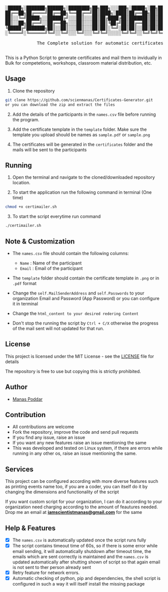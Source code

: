 <pre>

░█████╗░███████╗██████╗░████████╗██╗███╗░░░███╗░█████╗░██╗██╗░░░░░███████╗██████╗░
██╔══██╗██╔════╝██╔══██╗╚══██╔══╝██║████╗░████║██╔══██╗██║██║░░░░░██╔════╝██╔══██╗
██║░░╚═╝█████╗░░██████╔╝░░░██║░░░██║██╔████╔██║███████║██║██║░░░░░█████╗░░██████╔╝
██║░░██╗██╔══╝░░██╔══██╗░░░██║░░░██║██║╚██╔╝██║██╔══██║██║██║░░░░░██╔══╝░░██╔══██╗
╚█████╔╝███████╗██║░░██║░░░██║░░░██║██║░╚═╝░██║██║░░██║██║███████╗███████╗██║░░██║
░╚════╝░╚══════╝╚═╝░░╚═╝░░░╚═╝░░░╚═╝╚═╝░░░░░╚═╝╚═╝░░╚═╝╚═╝╚══════╝╚══════╝╚═╝░░╚═╝

            The Complete solution for automatic certificates mailing

</pre>

This is a Python Script to generate certificates and mail them to invidually in Bulk for competetions, workshops, classroom material distribution, etc.

## Usage

1. Clone the repository
```bash
git clone https://github.com/scienmanas/Certificates-Generator.git
or you can download the zip and extract the files
```

2. Add the details of the participants in the `names.csv` file before running the program.

3. Add the certificate template in the `template` folder. Make sure the template you upload should be names as `sample.pdf` or `sample.png`

4. The certificates will be generated in the `certificates` folder and the mails will be sent to the participants

## Running 

1. Open the terminal and navigate to the cloned/downloaded repository location.

2. To start the application run the following command in terminal (One time)
```bash
chmod +x certimailer.sh
```

3. To start the script everytime run command 
```bash
./certimailer.sh
```

## Note & Customization

- The `names.csv` file should contain the following columns:
    - `Name` : Name of the participant
    - `Email` : Email of the participant

- The `template` folder should contain the certificate template in `.png` or in `.pdf` format
- Change the `self.MailSenderAddress` and `self.Passwords` to your organization Email and Password (App Password) or you can configure it in terminal
- Change the `html_content to your desired redering Content` 

- Don't stop the running the script by `Ctrl + C/X` otherwise the progress of the mail sent will not updated for that run.

## License

This project is licensed under the MIT License - see the [LICENSE](LICENSE) file for details

The repository is free to use but copying this is strictly prohibited.

## Author

- [Manas Poddar](https://www.instagram.com/scienmanas/)

## Contribution

- All contributions are welcome
- Fork the repository, improve the code and send pull requests
- If you find any issue, raise an issue
- If you want any new features raise an issue mentioning the same
- This was developed and tested on Linux system, if there are errors while running in any other os, raise an issue mentioning the same.

<!-- ## Feautres under development  -->

## Services 

This project can be configured according with more diverse features such as printing events name too, if you are a coder, you can itself do it by changing the dimensions and functionality of the script

If you want custom script for your organization, I can do it according to your organization need charging according to the amount of feautures needed. Drop me an email at **iamscientistmanas@gmail.com** for the same


## Help & Features

- [x] The `names.csv` is automatically updated once the script runs fully
- [x] The script contains timeout time of 60s, so if there is some error while email sending, it will automatically shutdown after timeout time, the emails which are sent correctly is maintained and the `names.csv` is updated automatically after shutting shown of script so that again email is not sent to ther person already sent
- [x] Retry feature for network errors.
- [x] Automatic checking of python, pip and dependencies, the shell script is configured in such a way it will itself install the missing package